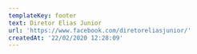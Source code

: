```yaml
---
templateKey: footer
text: Diretor Elias Junior
url: 'https://www.facebook.com/diretoreliasjunior/'
createdAt: '22/02/2020 12:28:09'
---
```


